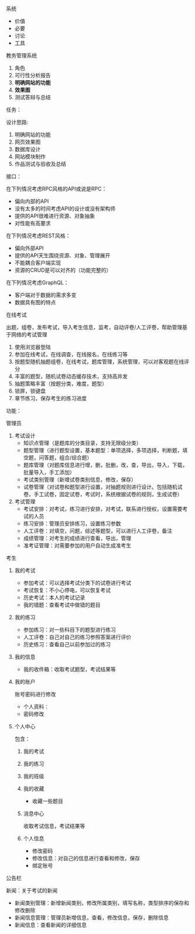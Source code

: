 系统

- 价值
- 必要
- 讨论
- 工具

教务管理系统

1. 角色
2. 可行性分析报告
3. **明确网站的功能**
4. **效果图**
5. 测试答辩与总结

任务：

设计思路:

1. 明确网站的功能
2. 网页效果图
3. 数据库设计
4. 网站模块制作
5. 作品测试与验收及总结



接口：

在下列情况考虑RPC风格的API或说是RPC：

- 偏向内部的API
- 没有太多的时间考虑API的设计或没有架构师
- 提供的API很难进行资源、对象抽象
- 对性能有高要求

在下列情况考虑REST风格：

- 偏向外部API
- 提供的API天生围绕资源、对象、管理展开
- 不能耦合客户端实现
- 资源的CRUD是可以对齐的（功能完整的）

在下列情况考虑GraphQL：

- 客户端对于数据的需求多变
- 数据具有图的特点





在线考试

出题，组卷，发布考试，导入考生信息，监考，自动评卷/人工评卷，帮助管理基于网络的考试管理



1. 使用浏览器登陆
2. 参加在线考试，在线调查，在线报名，在线练习等
3. 按题型随机抽题组卷，在线考试，题库管理，系统管理，可以对客观题在线评分
4. 丰富的题型，随机试卷动态缓存技术，支持高并发
5. 抽题策略丰富（按题分类，难度，题型）
6. 锁屏，锁键盘
7. 章节练习，保存考生的练习进度

功能：

管理员

1. 考试设计
   - 知识点管理（是题库的分类目录，支持无限级分类）
   - 题型管理（进行题型设置，基本题型：单项选择，多项选择，判断题，填空题，问答题，组合/综合题）
   - 题库管理（对题库信息进行增，删，批删，改，查，导出，导入，下载，批量导入，手工添加）
   - 考试类别管理（新增试卷类别信息，修改，保存）
   - 试卷管理（对试卷和题型进行设置，对抽题规则进行设计。包括随机试卷，手工试卷，固定试卷，考试时，系统根据试卷的规则，生成试卷）
2. 考试管理
   - 考试安排：对考试，练习进行安排，对考试，联系进行授权，设置需要考试的人员
   - 练习安排：管理员安排练习，设置练习参数
   - 人工评卷：对填空，问题，综述等题型，可以进行人工评卷，备注
   - 成绩管理：对考生的成绩进行查看，导出，管理
   - 准考证管理：对需要参加的用户自动生成准考生

考生

1. 我的考试

   - 参加考试：可以选择考试分类下的试卷进行考试
   - 考试恢复：不小心停电，可以恢复考试
   - 历史考试：本人的考试记录
   - 我的错题：查看考试中做错的题目

2. 我的练习

   - 参加练习：对一些科目下的题型进行练习
   - 人工评卷：自己对自己的练习参照答案进行评价
   - 历史练习：查看自己以前参加过的练习

3. 我的信息

   - 我的收件箱：收取考试题型，考试结果等

4. 我的账户

   账号密码进行修改

   - 个人资料：
   - 密码修改
   
5. 个人中心

   包含：

   1. 我的考试

   2. 我的练习

   3. 我的班级

   4. 我的收藏

      - 收藏一些题目

   5. 消息中心

      收取考试信息，考试结果等

   6. 个人信息

      - 修改密码
      - 修改信息：对自己的信息进行查看和修改，保存
      - 绑定账号

公告栏

新闻：关于考试的新闻

- 新闻类别管理：新增新闻类别，修改所属类别，填写名称，类型排序的保存和修改删除
- 新闻信息管理：管理员新增信息，查看，修改信息，保存，删除信息
- 新闻信息：查看新闻的详细信息